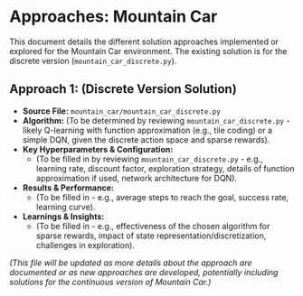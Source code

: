 # Approaches: Mountain Car

This document details the different solution approaches implemented or explored for the Mountain Car environment. The existing solution is for the discrete version (`mountain_car_discrete.py`).

## Approach 1: (Discrete Version Solution)

- **Source File:** `mountain_car/mountain_car_discrete.py`
- **Algorithm:** (To be determined by reviewing `mountain_car_discrete.py` - likely Q-learning with function approximation (e.g., tile coding) or a simple DQN, given the discrete action space and sparse rewards).
- **Key Hyperparameters & Configuration:**
    - (To be filled in by reviewing `mountain_car_discrete.py` - e.g., learning rate, discount factor, exploration strategy, details of function approximation if used, network architecture for DQN).
- **Results & Performance:**
    - (To be filled in - e.g., average steps to reach the goal, success rate, learning curve).
- **Learnings & Insights:**
    - (To be filled in - e.g., effectiveness of the chosen algorithm for sparse rewards, impact of state representation/discretization, challenges in exploration).

*(This file will be updated as more details about the approach are documented or as new approaches are developed, potentially including solutions for the continuous version of Mountain Car.)*
